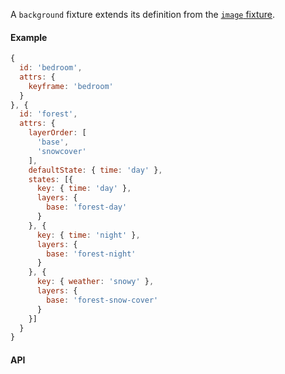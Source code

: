 A `background` fixture extends its definition from the [`image` fixture](#/api/engine/fixtures/images).

#### Example

```js
{
  id: 'bedroom',
  attrs: {
    keyframe: 'bedroom'
  }
}, {
  id: 'forest',
  attrs: {
    layerOrder: [
      'base',
      'snowcover'
    ],
    defaultState: { time: 'day' },
    states: [{
      key: { time: 'day' },
      layers: {
        base: 'forest-day'
      }
    }, {
      key: { time: 'night' },
      layers: {
        base: 'forest-night'
      }
    }, {
      key: { weather: 'snowy' },
      layers: {
        base: 'forest-snow-cover'
      }
    }]
  }
}
```

#### API
